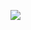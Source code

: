 ![](https://media.githubusercontent.com/media/dyzz/dyzz.github.io/master/images/IconActionPoison.png)